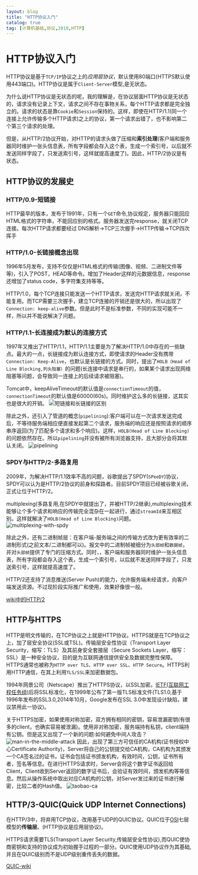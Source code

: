 ```yaml
---
layout: blog
title: "HTTP协议入门"
catalog: true
tag: [计算机基础,协议,2019,HTTP]
---
```

# HTTP协议入门
HTTP协议是基于`TCP/IP`协议之上的*应用层协议*，默认使用80端口(HTTPS默认使用443端口)。HTTP协议是属于`Client-Server`模型,是无状态。

为什么说HTTP协议是无状态的呢，我的理解是，在协议层面HTTP协议是无状态的，请求没有记录上下文，请求之间不存在事物关系，每个HTTP请求都是完全独立的。请求的状态是靠`Cookie`和`Session`保持的。这样，即使在HTTP/1.1(同一个连接上允许传输多个HTTP请求)之上的协议，第一个请求出错了，也不影响第二个第三个请求的处理。

但是，从HTTP/2协议开始，对HTTP的请求头做了压缩和**索引处理**(客户端和服务器同时维护一张头信息表，所有字段都会存入这个表，生成一个索引号，以后就不发送同样字段了，只发送索引号，这样就提高速度了)。因此，HTTP/2协议是有状态。

## HTTP协议的发展史
### HTTP/0.9-短链接
HTTP最早的版本，发布于1991年，只有一个`GET`命令,协议规定，服务器只能回应HTML格式的字符串，不能回应别的格式。服务器发送完response，就关闭TCP连接。每次HTTP请求都要经过 DNS解析->TCP三次握手->HTTP传输->TCP四次挥手

### HTTP/1.0-长链接概念出现
1996年5月发布，支持不仅仅是HTML格式的传输(图像、视频、二进制文件等等)，引入了POST，HEAD等命令。增加了Header这样的元数据信息，response还增加了status code，多字符集支持等等。

HTTP/1.0，每个TCP连接只能发送一个HTTP请求，发送完HTTP请求就关闭，不能复用。而TCP需要三次握手，建立TCP连接的开销还是很大的，所以出现了`Connection: keep-alive`参数。但是此时不是标准参数，不同的实现可能不一样，所以并不能说解决了问题。

### HTTP/1.1-长连接成为默认的连接方式
1997年又推出了HTTP/1.1，HTTP/1.1主要是为了解决HTTP/1.0中存在的一些缺点。最大的一点，长链接成为默认连接方式，即使请求的Header没有携带`Connection: Keep-Alive`，也默认是长链接的方式。同时，提出了`HOLB（Head of Line Blocking,列头阻塞）`的问题(长连接中请求是串行的，如果某个请求出现网络阻塞等问题，会导致同一连接上的后续请求被阻塞)。

Tomcat中，keepAliveTimeout的默认值是`connectionTimeout`的值，`connectionTimeout`的默认值是60000(60s)。同时维护这么多的长链接，这其实也是很大的开销。
![短链接和长链接的区别](https://raw.githubusercontent.com/RussXia/RussXia.github.io/master/_pic/multi-conn-persist-conn.jpg)

除此之外，还引入了管道的概念(`pipelining`):客户端可以在一次请求发送完成后，不等待服务端相应便直接发起第二个请求，服务端的响应还是按照请求的顺序串序返回(为了匹配多个请求和多个响应)。这样，`HOLB(Head of Line Blocking)`的问题依然存在。所以`pipelining`并没有被所有浏览器支持，且大部分会将其默认关闭。
![pipelining](https://raw.githubusercontent.com/RussXia/RussXia.github.io/master/_pic/http-1.1-pipelining.jpg)

### SPDY与HTTP/2-多路复用
2009年，为解决HTTP/1.1效率不高的问题，谷歌提出了SPDY(`SPeeDY`)协议，SPDY可以认为是HTTP/2协议的前身和探路者。目前SPDY项目已经被谷歌关闭，正式让位于HTTP/2。

multiplexing(多路复用,在SPDY中就提出了，并被HTTP/2继承),multiplexing技术能够让个多个请求和响应的传输完全混杂在一起进行，通过`streamId`来互相区别。这样就解决了`HOLB(Head of Line Blocking)`问题。
![multiplexing-with-spdy](https://raw.githubusercontent.com/RussXia/RussXia.github.io/master/_pic/multiplexing-with-spdy.jpg)

除此之外，还有二进制帧层：在客户端-服务端之间的传输方式改为更有效率的二进制形式(之前文本/二进制都可以)。报文中的二进制帧被细分为`头部帧`和`数据帧`，并对`头部帧`提供了专门的压缩方式。同时，，客户端和服务器同时维护一张头信息表，所有字段都会存入这个表，生成一个索引号，以后就不发送同样字段了，只发送索引号，这样就提高速度了。

HTTP/2还支持了消息推送(Server Push)的能力，允许服务端未经请求，向客户端发送资源。不过现阶段实际推广和使用，效果好像很一般。

[wiki中的HTTP/2](https://zh.wikipedia.org/wiki/HTTP/2)

## HTTP与HTTPS
HTTP是明文传输的，在TCP协议之上就是HTTP协议。HTTPS就是在TCP协议之上，加了层安全协议(SSL或TSL)。传输层安全性协议（Transport Layer Security，缩写：TLS）及其前身安全套接层（Secure Sockets Layer，缩写：SSL）是一种安全协议，目的是为互联网通信提供安全及数据完整性保障。HTTPS通常也被称为`HTTP over TLS`、`HTTP over SSL`、`HTTP Secure`。HTTPS利用HTTP通信，在其上利用`TLS/SSL`来加密数据包。

1994年网景公司（Netscape）推出了HTTPS协议，以SSL加密。[IETF(互联网工程任务组)](https://zh.wikipedia.org/wiki/%E4%BA%92%E8%81%94%E7%BD%91%E5%B7%A5%E7%A8%8B%E4%BB%BB%E5%8A%A1%E7%BB%84)后将SSL标准化，在1999年公布了第一版TLS标准文件(TLS1.0,基于1996年发布的SSL3.0,2014年10月，Google发布在SSL 3.0中发现设计缺陷，建议禁用此一协议)。

关于HTTPS加密，如果使用对称加密，双方拥有相同的密钥，容易泄漏密钥(有很多的client，也确实容易被泄漏)。使用非对称加密，服务端持有私钥，client端持有公钥。但是这又出现了一个新的问题:如何避免中间人攻击？
![man-in-the-middle-attack](https://raw.githubusercontent.com/RussXia/RussXia.github.io/master/_pic/man-in-the-middle-attack.jpeg)
因此，出现了第三方可信任的CA机构(证书授权中心Certificate Authority)，Server将自己的公钥提交给CA机构，CA机构为其颁发一个CA签名过的证书，证书会包括证书颁发机构，有效时间，公钥，证书所有者，签名等信息。在进行HTTPS请求时，Server会将这个数字证书返回给Client，Client收到Server返回的数字证书后，会验证有效时间，颁发机构等等信息。然后从操作系统中取出对应CA机构的公钥，对Server发过来的证书进行解密，比较二者的Hash值。
![taobao-ca](https://raw.githubusercontent.com/RussXia/RussXia.github.io/master/_pic/taobao-ca.jpg)

## HTTP/3-QUIC(Quick UDP Internet Connections)
在HTTP/3中，将弃用TCP协议，改用基于UDP的QUIC协议。QUIC位于[OSI](https://zh.wikipedia.org/wiki/OSI%E6%A8%A1%E5%9E%8B)七层模型的**传输层**。(HTTP协议是应用层协议)。

HTTPS请求需要TLS(Transport Layer Security,传输层安全性协议),而QUIC使协商密钥和支持的协议成为初始握手过程的一部分。QUIC使用UDP协议作为其基础,并且在QUIC级别而不是UDP级别重传丢失的数据。

[QUIC-wiki](https://zh.wikipedia.org/wiki/%E5%BF%AB%E9%80%9FUDP%E7%BD%91%E7%BB%9C%E8%BF%9E%E6%8E%A5)
